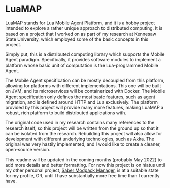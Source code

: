 # LuaMAP

LuaMAP stands for Lua Mobile Agent Platform, and it is a hobby project intended to explore
a rather unique approach to distributed computing.
It is based on a project that I worked on as part of my research at Kennesaw State University,
which employed some of the basic concepts in this project.

Simply put, this is a distributed computing library which supports the Mobile Agent paradigm.
Specifically, it provides software modules to implement a platform whose basic unit of computation
is the Lua-programmed Mobile Agent.

The Mobile Agent specification can be mostly decoupled from this platform, allowing for platforms
with different implementations.
This one will be built on JVM, and its microservices will be containerized with Docker.
The Mobile Agent specification only defines the most basic features,
such as agent migration,
and is defined around HTTP and Lua exclusively.
The platform provided by this project will provide many more features, making LuaMAP a robust,
rich platform to build distributed applications with.

The original code used in my research contains many references to the research itself,
so this project will be written from the ground up so that it can be isolated from the research.
Rebuilding this project will also allow for development with different underlying technologies,
such as Akka.
The original was very hastily implemented, and I would like to create a cleaner, open-source version.

This readme will be updated in the coming months (probably May 2022) to add more details and better formatting.
For now this project is on hiatus until my other personal project,
[Saber Modpack Manager](https://github.com/MtgSaber/Saber-Modpack-Manager),
is at a suitable state for my profile, OR, until I have substantially more free time than I currently have.
